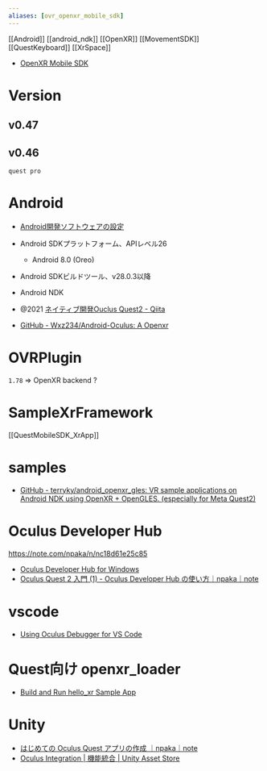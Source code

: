 ```yaml
---
aliases: [ovr_openxr_mobile_sdk]
---
```


[[Android]] [[android_ndk]]
[[OpenXR]] [[MovementSDK]] [[QuestKeyboard]] [[XrSpace]]

- [OpenXR Mobile SDK](https://developer.oculus.com/documentation/native/android/mobile-intro/)

# Version
## v0.47

## v0.46
`quest pro`

# Android
- [Android開発ソフトウェアの設定](https://developer.oculus.com/documentation/native/android/mobile-studio-setup-android/)

- Android SDKプラットフォーム、APIレベル26
	- Android 8.0 (Oreo)
- Android SDKビルドツール、v28.0.3以降
- Android NDK

- @2021 [ネイティブ開発Ouclus Quest2 - Qiita](https://qiita.com/tkymt/items/f40d201c42a88da23824)

- [GitHub - Wxz234/Android-Oculus: A Openxr](https://github.com/Wxz234/Android-Oculus)

# OVRPlugin
`1.78` => OpenXR backend ?

# SampleXrFramework
[[QuestMobileSDK_XrApp]]

# samples
- [GitHub - terryky/android_openxr_gles: VR sample applications on Android NDK using OpenXR + OpenGLES. (especially for Meta Quest2)](https://github.com/terryky/android_openxr_gles)

# Oculus Developer Hub
https://note.com/npaka/n/nc18d61e25c85
- [Oculus Developer Hub for Windows](https://developer.oculus.com/downloads/package/oculus-developer-hub-win/)
- [Oculus Quest 2 入門 (1) - Oculus Developer Hub の使い方｜npaka｜note](https://note.com/npaka/n/nc18d61e25c85)

# vscode
- [Using Oculus Debugger for VS Code](https://developer.oculus.com/documentation/native/android/ts-oculus-debugger/)

# Quest向け openxr_loader
- [Build and Run hello_xr Sample App](https://developer.oculus.com/documentation/native/android/mobile-build-run-hello-xr-app/)


# Unity
- [はじめての Oculus Quest アプリの作成 ｜npaka｜note](https://note.com/npaka/n/n749a134d0c11)
- [Oculus Integration | 機能統合 | Unity Asset Store](https://assetstore.unity.com/packages/tools/integration/oculus-integration-82022)
